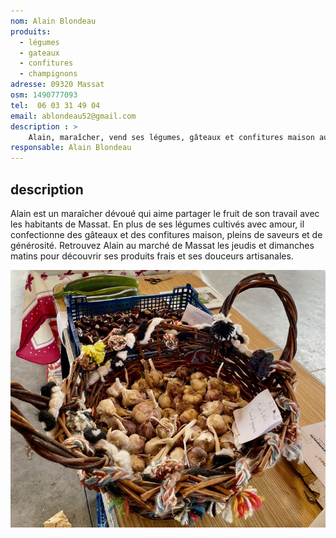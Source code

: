 ```yaml
---
nom: Alain Blondeau
produits: 
  - légumes
  - gateaux
  - confitures
  - champignons
adresse: 09320 Massat
osm: 1490777093
tel:  06 03 31 49 04
email: ablondeau52@gmail.com 
description : >
    Alain, maraîcher, vend ses légumes, gâteaux et confitures maison au marché de Massat les jeudis et dimanches matins. 
responsable: Alain Blondeau
---
```


## description

Alain est un maraîcher dévoué qui aime partager le fruit de son travail avec les habitants de Massat. En plus de ses légumes cultivés avec amour, il confectionne des gâteaux et des confitures maison, pleins de saveurs et de générosité. Retrouvez Alain au marché de Massat les jeudis et dimanches matins pour découvrir ses produits frais et ses douceurs artisanales.

![Alain Blondeau](./media/alain-blondeau.jpg)

